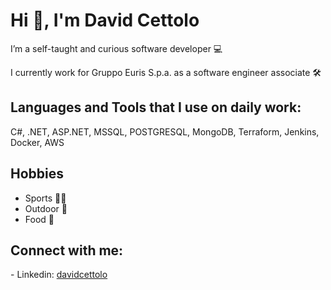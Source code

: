# Hi 👋, I'm David Cettolo

I’m a self-taught and curious software developer 💻

I currently work for Gruppo Euris S.p.a. as a software engineer associate 🛠

## Languages and Tools that I use on daily work:

C#, .NET, ASP.NET, MSSQL, POSTGRESQL, MongoDB, Terraform, Jenkins, Docker, AWS

## Hobbies

- Sports 🤸‍♂️
- Outdoor 🌳
- Food 🍝

## Connect with me:
<p align="left">- Linkedin: <a href="https://linkedin.com/in/davidcettolo" target="blank">davidcettolo</a></p>
